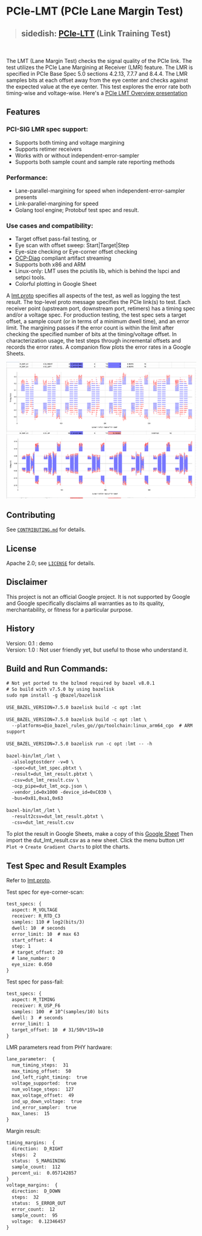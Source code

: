 # PCIe-LMT (PCIe Lane Margin Test)
> ## sidedish: [PCIe-LTT](ltt/README.md) (Link Training Test)

\
\
The LMT (Lane Margin Test) checks the signal quality of the PCIe link. The test
utilizes the PCIe Lane Margining at Receiver (LMR) feature. The LMR is specified
in PCIe Base Spec 5.0 sections 4.2.13, 7.7.7 and 8.4.4. The LMR samples bits at each offset away from
the eye center and checks against the expected value at the eye center. This
test explores the error rate both timing-wise and voltage-wise. Here's a
[PCIe LMT Overview presentation](https://docs.google.com/presentation/d/1a5xyykoV7n4HS6U9ag1mB2jeEvyaLT4BICTSh0fEqXA)

## Features
### PCI-SIG LMR spec support:
- Supports both timing and voltage margining
- Supports retimer receivers
- Works with or without independent-error-sampler
- Supports both sample count and sample rate reporting methods

### Performance:
- Lane-parallel-margining for speed when independent-error-sampler presents
- Link-parallel-margining for speed
- Golang tool engine; Protobuf test spec and result. 

### Use cases and compatibility:
- Target offset pass-fail testing, or
- Eye scan with offset sweep: Start|Target|Step
- Eye-size checking or Eye-corner offset checking
- [OCP-Diag](https://github.com/opencomputeproject/ocp-diag-core/tree/main/json_spec) compliant artifact streaming
- Supports both x86 and ARM
- Linux-only: LMT uses the pciutils lib, which is behind the lspci and setpci tools.
- Colorful plotting in Google Sheet

A [lmt.proto](lmt.proto) specifies all aspects of the test, as well as logging the test result. The
top-level proto message specifies the PCIe link(s) to test. Each receiver point
(upstream port, downstream port, retimers) has a timing spec and/or a voltage
spec. For production testing, the test spec sets a target offset, a sample count
(or in terms of a minimum dwell time), and an error limit. The margining passes
if the error count is within the limit after checking the specified number of
bits at the timing/voltage offset. In characterization usage, the test steps
through incremental offsets and records the error rates. A companion flow plots
the error rates in a Google Sheets.

<img src="lmt_plot_screenshot.png" align="center" />

## Contributing

See [`CONTRIBUTING.md`](CONTRIBUTING.md) for details.

## License

Apache 2.0; see [`LICENSE`](LICENSE) for details.

## Disclaimer

This project is not an official Google project. It is not supported by
Google and Google specifically disclaims all warranties as to its quality,
merchantability, or fitness for a particular purpose.

## History
Version: 0.1 : demo  
Version: 1.0 : Not user friendly yet, but useful to those who understand it.

## Build and Run Commands:
```
# Not yet ported to the bzlmod required by bazel v8.0.1
# So build with v7.5.0 by using bazelisk
sudo npm install -g @bazel/bazelisk

USE_BAZEL_VERSION=7.5.0 bazelisk build -c opt :lmt

USE_BAZEL_VERSION=7.5.0 bazelisk build -c opt :lmt \
  --platforms=@io_bazel_rules_go//go/toolchain:linux_arm64_cgo  # ARM support

USE_BAZEL_VERSION=7.5.0 bazelisk run -c opt :lmt -- -h

bazel-bin/lmt_/lmt \
  -alsologtostderr -v=0 \
  -spec=dut_lmt_spec.pbtxt \
  -result=dut_lmt_result.pbtxt \
  -csv=dut_lmt_result.csv \
  -ocp_pipe=dut_lmt_ocp.json \
  -vendor_id=0x1000 -device_id=0xC030 \
  -bus=0x81,0xa1,0x63

bazel-bin/lmt_/lmt \
  -result2csv=dut_lmt_result.pbtxt \
  -csv=dut_lmt_result.csv
```

To plot the result in Google Sheets, make a copy of this [Google Sheet](https://docs.google.com/spreadsheets/d/1wdW-EsGtoSaoPytttZcERPhuQAR9PL04kxA6xuGm-hk)
Then import the dut_lmt_result.csv as a new sheet. Click the menu button `LMT
Plot` -> `Create Gradient Charts` to plot the charts.

## Test Spec and Result Examples
Refer to [lmt.proto](lmt.proto).

Test spec for eye-corner-scan:

```
test_specs: {
  aspect: M_VOLTAGE
  receiver: R_RTD_C3
  samples: 110 # log2(bits/3)
  dwell: 10  # seconds
  error_limit: 10  # max 63
  start_offset: 4
  step: 1
  # target_offset: 20
  # lane_number: 0
  eye_size: 0.050
}
```
Test spec for pass-fail:

```
test_specs: {
  aspect: M_TIMING
  receiver: R_USP_F6
  samples: 100  # 10^(samples/10) bits
  dwell: 3  # seconds
  error_limit: 1
  target_offset: 10  # 31/50%*15%=10
}
```

LMR parameters read from PHY hardware:

```
lane_parameter:  {
  num_timing_steps:  31
  max_timing_offset:  50
  ind_left_right_timing:  true
  voltage_supported:  true
  num_voltage_steps:  127
  max_voltage_offset:  49
  ind_up_down_voltage:  true
  ind_error_sampler:  true
  max_lanes:  15
}
```

Margin result:

```
timing_margins:  {
  direction:  D_RIGHT
  steps:  2
  status:  S_MARGINING
  sample_count:  112
  percent_ui:  0.057142857
}
voltage_margins:  {
  direction:  D_DOWN
  steps:  32
  status:  S_ERROR_OUT
  error_count:  12
  sample_count:  95
  voltage:  0.12346457
}
```


